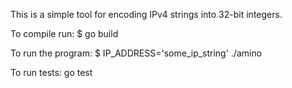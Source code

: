 This is a simple tool for encoding IPv4 strings into 32-bit integers.

To compile run:
$ go build

To run the program:
$ IP_ADDRESS='some_ip_string' ./amino

To run tests:
go test
